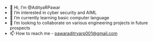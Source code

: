 - 👋 Hi, I’m @AdityaRPawar
- 👀 I’m interested in cyber security and AIML
- 🌱 I’m currently learning basic computer language
- 💞️ I’m looking to collaborate on various engineering projects in future prospects
- 📫 How to reach me - pawaraditryarp001@gmail.com

<!---
AdityaRPawar/Aditya is a ✨ special ✨ repository because its `README.md` (this file) appears on your GitHub profile.
You can click the Preview link to take a look at your changes.
--->

